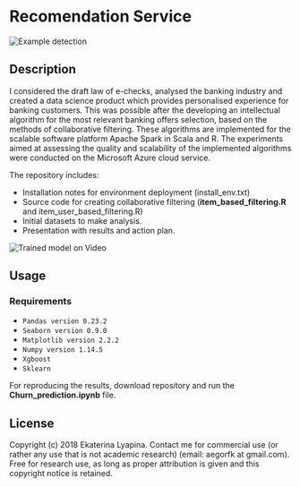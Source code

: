 # Recomendation Service
![Example detection](assets/RFM.png)
## Description

I considered the draft law of e-checks, analysed the banking industry and created a data science product which provides 
personalised experience for banking customers. This was possible after the developing an intellectual algorithm for the 
most relevant banking offers selection, based on the methods of collaborative filtering. These algorithms are implemented 
for the scalable software platform Apache Spark in Scala and R. The experiments aimed at assessing the quality and 
scalability of the implemented algorithms were conducted on the Microsoft Azure cloud service.

The repository includes:
* Installation notes for environment deployment (install_env.txt)
* Source code for creating collaborative filtering (**item_based_filtering.R** and item_user_based_filtering.R)
* Initial datasets to make analysis.
* Presentation with results and action plan.

![Trained model on Video](assets/sales.png)

## Usage
### Requirements
* `Pandas version 0.23.2`
* `Seaborn version 0.9.0`
* `Matplotlib version 2.2.2`
* `Numpy version 1.14.5`
* `Xgboost`
* `Sklearn`

For reproducing the results, download repository and run the **Churn_prediction.ipynb** file.

## License
Copyright (c) 2018 Ekaterina Lyapina. Contact me for commercial use (or rather any use that is not academic research) (email: aegorfk at gmail.com). Free for research use, as long as proper attribution is given and this copyright notice is retained.
